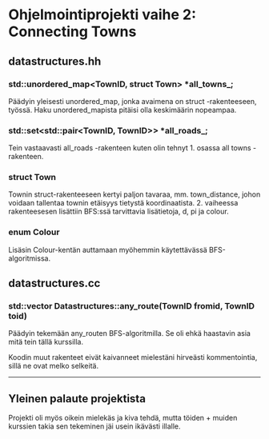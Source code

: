 # Ohjelmointiprojekti vaihe 2: Connecting Towns


## datastructures.hh

### std::unordered_map<TownID, struct Town> *all_towns_;
Päädyin yleisesti unordered_map, jonka avaimena on struct -rakenteeseen, työssä. Haku unordered_mapista pitäisi olla keskimäärin nopeampaa. 

### std::set<std::pair<TownID, TownID>> *all_roads_;
Tein vastaavasti all_roads -rakenteen kuten olin tehnyt 1. osassa all towns -rakenteen.


### struct Town
Townin struct-rakenteeseen kertyi paljon tavaraa, mm. town_distance, johon voidaan tallentaa townin etäisyys tietystä koordinaatista. 2. vaiheessa rakenteesesen lisättiin BFS:ssä tarvittavia lisätietoja, d, pi ja colour.

### enum Colour
Lisäsin Colour-kentän auttamaan myöhemmin käytettävässä BFS-algoritmissa.

## datastructures.cc

### std::vector<TownID> Datastructures::any_route(TownID fromid, TownID toid)
Päädyin tekemään any_routen BFS-algoritmilla. Se oli ehkä haastavin asia mitä tein tällä kurssilla.

Koodin muut rakenteet eivät kaivanneet mielestäni hirveästi kommentointia, sillä ne ovat melko selkeitä.


----

## Yleinen palaute projektista
Projekti oli myös oikein mielekäs ja kiva tehdä, mutta töiden + muiden kurssien takia sen tekeminen jäi usein ikävästi illalle.